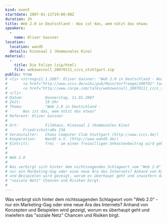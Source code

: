 ```yaml
---
kind: event
startdate: 2007-01-11T19:00:00Z
duration: 2h
title: Web 2.0 in Deutschland - Was ist das, wem nützt das etwas
speakers:
  -
    name: Oliver Gassner
location:
  location: wand5
  details: Kinosaal 2 (Kommunales Kino)
material:
  -
    title: Die Folien (zip/html)
    file: webzweinull_20070111_cccs_stuttgart.zip
public: true
# <li> <strong>11.1.2007: Oliver Gassner: "Web 2.0 in Deutschland - Was ist das, wem nützt das etwas"</strong> <br>
#       <a href="http://www.cccs.de/wiki/pub/Main/VorTraege/200701" target="_top">Pressetext 01/2007</a> <br>
#       <a href="http://www.carpe.com/talks/webzweinull_20070111_cccs_stuttgart.zip">Folien (zip)</a>
# </li>
# Datum:          Donnerstag, 11.01.2007
# Zeit:           19 Uhr
# Thema:          "Web 2.0 in Deutschland -
# 		Was ist das, wem nützt das etwas"
# Referent:	Oliver Gassner
#
# Ort:            Filmhaus, Kinosaal 2 (Kommunales Kino)
# 		Friedrichstraße 23A
# Veranstalter:   Chaos Computer Club Stuttgart (http://www.cccs.de/)
# Kooperation:    Wand5 e.V. (http://www.wand5.de/)
# Eintritt:       frei - um einen freiwilligen Unkostenbeitrag wird gebeten.
#
#
# Web 2.0
#
# Was verbirgt sich hinter dem nichtssagenden Schlagwort vom "Web 2.0" -
# nur ein Marketing-Gag oder eine neue Ära des Internets? Anhand von Konzepten
# und Beispielen wird gezeigt, worum es überhaupt geht und inwiefern das
# "soziale Netz" Chancen und Risiken birgt.
#
---
```

Was verbirgt sich hinter dem nichtssagenden Schlagwort vom "Web 2.0" -
nur ein Marketing-Gag oder eine neue Ära des Internets? Anhand von Konzepten
und Beispielen wird gezeigt, worum es überhaupt geht und inwiefern das
"soziale Netz" Chancen und Risiken birgt.
